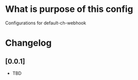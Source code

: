 # What is purpose of this config 

Configurations for default-ch-webhook

# Changelog

## [0.0.1]

- TBD
